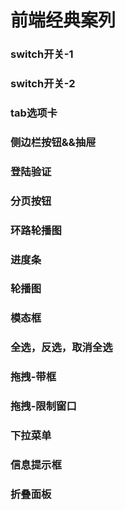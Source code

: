 # 前端经典案列
### switch开关-1
### switch开关-2
### tab选项卡
### 侧边栏按钮&&抽屉
### 登陆验证
### 分页按钮
### 环路轮播图
### 进度条
### 轮播图
### 模态框
### 全选，反选，取消全选
### 拖拽-带框
### 拖拽-限制窗口
### 下拉菜单
### 信息提示框
### 折叠面板
